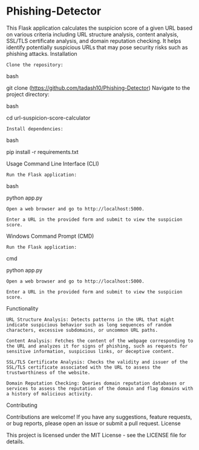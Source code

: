 # Phishing-Detector

This Flask application calculates the suspicion score of a given URL based on various criteria including URL structure analysis, content analysis, SSL/TLS certificate analysis, and domain reputation checking. It helps identify potentially suspicious URLs that may pose security risks such as phishing attacks.
Installation

    Clone the repository:

bash

git clone (https://github.com/tadash10/Phishing-Detector)
    Navigate to the project directory:

bash

cd url-suspicion-score-calculator

    Install dependencies:

bash

pip install -r requirements.txt

Usage
Command Line Interface (CLI)

    Run the Flask application:

bash

python app.py

    Open a web browser and go to http://localhost:5000.

    Enter a URL in the provided form and submit to view the suspicion score.

Windows Command Prompt (CMD)

    Run the Flask application:

cmd

python app.py

    Open a web browser and go to http://localhost:5000.

    Enter a URL in the provided form and submit to view the suspicion score.

Functionality

    URL Structure Analysis: Detects patterns in the URL that might indicate suspicious behavior such as long sequences of random characters, excessive subdomains, or uncommon URL paths.

    Content Analysis: Fetches the content of the webpage corresponding to the URL and analyzes it for signs of phishing, such as requests for sensitive information, suspicious links, or deceptive content.

    SSL/TLS Certificate Analysis: Checks the validity and issuer of the SSL/TLS certificate associated with the URL to assess the trustworthiness of the website.

    Domain Reputation Checking: Queries domain reputation databases or services to assess the reputation of the domain and flag domains with a history of malicious activity.

Contributing

Contributions are welcome! If you have any suggestions, feature requests, or bug reports, please open an issue or submit a pull request.
License

This project is licensed under the MIT License - see the LICENSE file for details.
